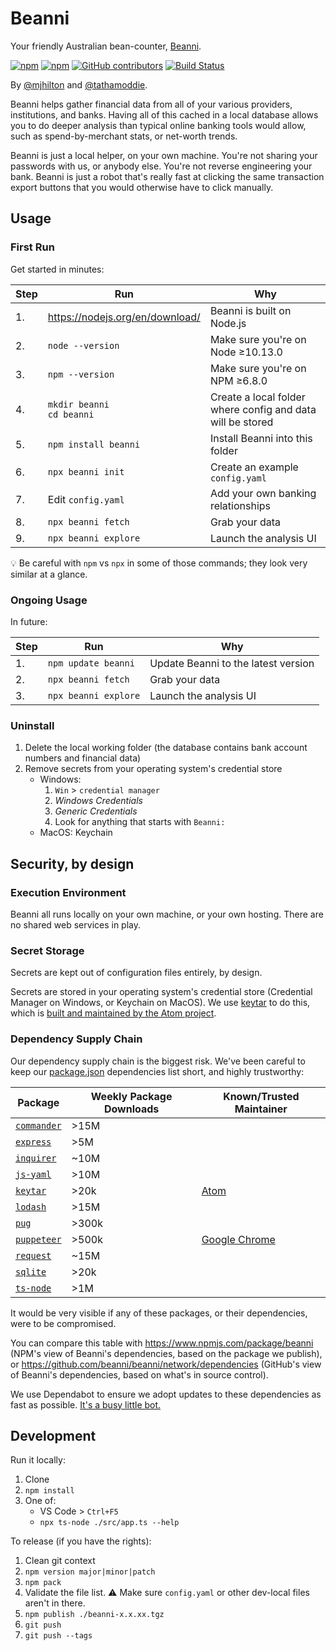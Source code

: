 # Beanni

Your friendly Australian bean-counter, [Beanni](https://www.youtube.com/watch?v=Aey_zIE3K9E).

[![npm](https://img.shields.io/npm/v/beanni.svg)](https://www.npmjs.com/package/beanni)
[![npm](https://img.shields.io/npm/dt/beanni.svg)](https://www.npmjs.com/package/beanni)
[![GitHub contributors](https://img.shields.io/github/contributors/beanni/beanni.svg)](https://github.com/beanni/beanni/graphs/contributors)
[![Build Status](https://dev.azure.com/beanni/Beanni/_apis/build/status/beanni.beanni?branchName=master)](https://dev.azure.com/beanni/Beanni/_build/latest?definitionId=1&branchName=master)

By [@mjhilton](https://github.com/mjhilton) and [@tathamoddie](https://github.com/tathamoddie).

Beanni helps gather financial data from all of your various providers, institutions, and banks. Having all of this cached in a local database allows you to do deeper analysis than typical online banking tools would allow, such as spend-by-merchant stats, or net-worth trends.

Beanni is just a local helper, on your own machine. You're not sharing your passwords with us, or anybody else. You're not reverse engineering your bank. Beanni is just a robot that's really fast at clicking the same transaction export buttons that you would otherwise have to click manually.

## Usage

### First Run

Get started in minutes:

| Step | Run | Why |
| --- | --- | --- |
| 1. | https://nodejs.org/en/download/ | Beanni is built on Node.js |
| 2. | `node --version` | Make sure you're on Node ≥10.13.0 |
| 3. | `npm --version` | Make sure you're on NPM ≥6.8.0 |
| 4. | `mkdir beanni` <br/> `cd beanni` | Create a local folder where config and data will be stored |
| 5. | `npm install beanni` | Install Beanni into this folder |
| 6. | `npx beanni init` | Create an example `config.yaml` |
| 7. | Edit `config.yaml` | Add your own banking relationships |
| 8. | `npx beanni fetch` | Grab your data |
| 9. | `npx beanni explore` | Launch the analysis UI |

💡 Be careful with `npm` vs `npx` in some of those commands; they look very similar at a glance.

### Ongoing Usage

In future:

| Step | Run | Why |
| --- | --- | --- |
| 1. | `npm update beanni` | Update Beanni to the latest version |
| 2. | `npx beanni fetch` | Grab your data |
| 3. | `npx beanni explore` | Launch the analysis UI |

### Uninstall

1. Delete the local working folder (the database contains bank account numbers and financial data)
1. Remove secrets from your operating system's credential store
    * Windows:
        1. `Win` > `credential manager`
        1. _Windows Credentials_
        1. _Generic Credentials_
        1. Look for anything that starts with `Beanni:`
    * MacOS: Keychain

## Security, by design

### Execution Environment

Beanni all runs locally on your own machine, or your own hosting. There are no shared web services in play.

### Secret Storage

Secrets are kept out of configuration files entirely, by design.

Secrets are stored in your operating system's credential store (Credential Manager on Windows, or Keychain on MacOS). We use [keytar](https://www.npmjs.com/package/keytar) to do this, which is [built and maintained by the Atom project](https://github.com/atom/node-keytar).

### Dependency Supply Chain

Our dependency supply chain is the biggest risk. We've been careful to keep our [package.json](package.json) dependencies list short, and highly trustworthy:

| Package | Weekly Package Downloads | Known/Trusted Maintainer |
| --- | --- | --- |
| [`commander`](https://www.npmjs.com/package/commander) | >15M | |
| [`express`](https://www.npmjs.com/package/express) | >5M | |
| [`inquirer`](https://www.npmjs.com/package/inquirer) | ~10M | |
| [`js-yaml`](https://www.npmjs.com/package/js-yaml) | >10M | |
| [`keytar`](https://www.npmjs.com/package/keytar) | >20k | [Atom](https://github.com/atom/node-keytar) |
| [`lodash`](https://www.npmjs.com/package/lodash) | >15M | |
| [`pug`](https://www.npmjs.com/package/pug) | >300k | |
| [`puppeteer`](https://www.npmjs.com/package/puppeteer) | >500k | [Google Chrome](https://github.com/GoogleChrome/puppeteer#readme) |
| [`request`](https://www.npmjs.com/package/request) | ~15M | |
| [`sqlite`](https://www.npmjs.com/package/sqlite) | >20k | |
| [`ts-node`](https://www.npmjs.com/package/ts-node) | >1M | |

It would be very visible if any of these packages, or their dependencies, were to be compromised.

You can compare this table with https://www.npmjs.com/package/beanni (NPM's view of Beanni's dependencies, based on the package we publish), or https://github.com/beanni/beanni/network/dependencies (GitHub's view of Beanni's dependencies, based on what's in source control).

We use Dependabot to ensure we adopt updates to these dependencies as fast as possible. [It's a busy little bot.](https://github.com/beanni/beanni/pulls?q=author%3Aapp%2Fdependabot)

## Development

Run it locally:

1. Clone
1. `npm install`
1. One of:
    * VS Code > `Ctrl+F5`
    * `npx ts-node ./src/app.ts --help`

To release (if you have the rights):
1. Clean git context
1. `npm version major|minor|patch`
1. `npm pack`
1. Validate the file list. ⚠ Make sure `config.yaml` or other dev-local files aren't in there.
1. `npm publish ./beanni-x.x.xx.tgz`
1. `git push`
1. `git push --tags`
